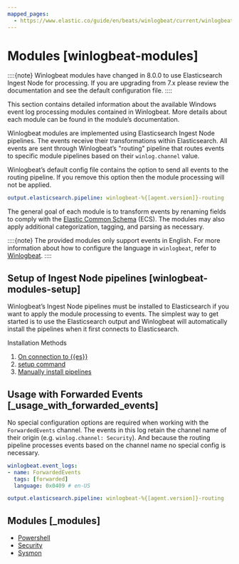 ```yaml
---
mapped_pages:
  - https://www.elastic.co/guide/en/beats/winlogbeat/current/winlogbeat-modules.html
---
```


# Modules [winlogbeat-modules]

::::{note}
Winlogbeat modules have changed in 8.0.0 to use Elasticsearch Ingest Node for processing. If you are upgrading from 7.x please review the documentation and see the default configuration file.
::::


This section contains detailed information about the available Windows event log processing modules contained in Winlogbeat. More details about each module can be found in the module’s documentation.

Winlogbeat modules are implemented using Elasticsearch Ingest Node pipelines. The events receive their transformations within Elasticsearch. All events are sent through Winlogbeat’s "routing" pipeline that routes events to specific module pipelines based on their `winlog.channel` value.

Winlogbeat’s default config file contains the option to send all events to the routing pipeline. If you remove this option then the module processing will not be applied.

```yaml
output.elasticsearch.pipeline: winlogbeat-%{[agent.version]}-routing
```

The general goal of each module is to transform events by renaming fields to comply with the [Elastic Common Schema](ecs://reference/index.md) (ECS). The modules may also apply additional categorization, tagging, and parsing as necessary.

::::{note}
The provided modules only support events in English. For more information about how to configure the language in `winlogbeat`, refer to [Winlogbeat](/reference/winlogbeat/configuration-winlogbeat-options.md).
::::



## Setup of Ingest Node pipelines [winlogbeat-modules-setup]

Winlogbeat’s Ingest Node pipelines must be installed to Elasticsearch if you want to apply the module processing to events. The simplest way to get started is to use the Elasticsearch output and Winlogbeat will automatically install the pipelines when it first connects to Elasticsearch.

Installation Methods

1. [On connection to {{es}}](/reference/winlogbeat/load-ingest-pipelines.md#winlogbeat-load-pipeline-auto)
2. [setup command](/reference/winlogbeat/load-ingest-pipelines.md#winlogbeat-load-pipeline-setup)
3. [Manually install pipelines](/reference/winlogbeat/load-ingest-pipelines.md#winlogbeat-load-pipeline-manual)


## Usage with Forwarded Events [_usage_with_forwarded_events]

No special configuration options are required when working with the `ForwardedEvents` channel. The events in this log retain the channel name of their origin (e.g. `winlog.channel: Security`). And because the routing pipeline processes events based on the channel name no special config is necessary.

```yaml
winlogbeat.event_logs:
- name: ForwardedEvents
  tags: [forwarded]
  language: 0x0409 # en-US

output.elasticsearch.pipeline: winlogbeat-%{[agent.version]}-routing
```


## Modules [_modules]

* [Powershell](/reference/winlogbeat/winlogbeat-module-powershell.md)
* [Security](/reference/winlogbeat/winlogbeat-module-security.md)
* [Sysmon](/reference/winlogbeat/winlogbeat-module-sysmon.md)

